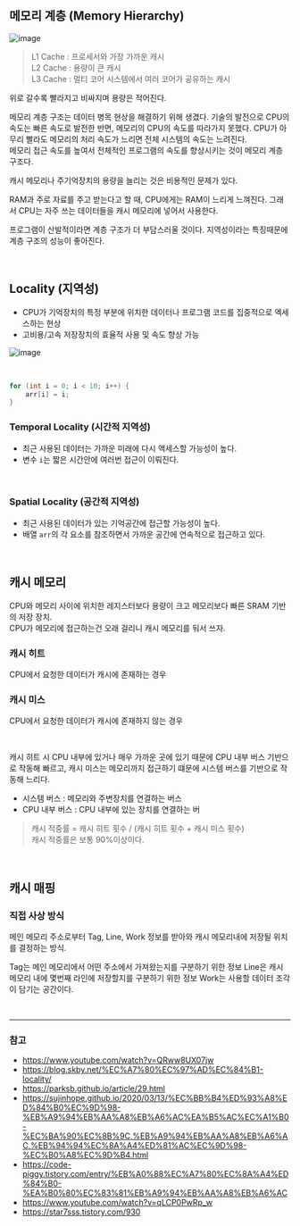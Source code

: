 ## 메모리 계층 (Memory Hierarchy)
![image](https://github.com/hong-gp/study/assets/127091213/9ca85095-09f7-4b11-ae8a-3b29c0abda62)  

> L1 Cache : 프로세서와 가장 가까운 캐시  
> L2 Cache : 용량이 큰 캐시  
> L3 Cache : 멀티 코어 시스템에서 여러 코어가 공유하는 캐시  

위로 갈수록 빨라지고 비싸지며 용량은 적어진다.  

메모리 계층 구조는 데이터 병목 현상을 해결하기 위해 생겼다. 기술의 발전으로 CPU의 속도는 빠른 속도로 발전한 반면, 
메모리의 CPU의 속도를 따라가지 못했다. CPU가 아무리 빨라도 메모리의 처리 속도가 느리면 전체 시스템의 속도는 느려진다.  
메모리 접근 속도를 높여서 전체적인 프로그램의 속도를 향상시키는 것이 메모리 계층 구조다.  

캐시 메모리나 주기억장치의 용량을 늘리는 것은 비용적인 문제가 있다.  

RAM과 주로 자료를 주고 받는다고 할 때, CPU에게는 RAM이 느리게 느껴진다. 
그래서 CPU는 자주 쓰는 데이터들을 캐시 메모리에 넣어서 사용한다.  

프로그램이 산발적이라면 계층 구조가 더 부담스러울 것이다. 지역성이라는 특징때문에 계층 구조의 성능이 좋아진다.  

<br/>

## Locality (지역성)
- CPU가 기억장치의 특정 부분에 위치한 데이터나 프로그램 코드를 집중적으로 엑세스하는 현상
- 고비용/고속 저장장치의 효율적 사용 및 속도 향상 가능

![image](https://github.com/hong-gp/study/assets/127091213/6fe7a1d8-f892-493e-ba39-0c2726cafc9b)

<br/>

```java
for (int i = 0; i < 10; i++) {
    arr[i] = i;
}
```  

### Temporal Locality (시간적 지역성)
- 최근 사용된 데이터는 가까운 미래에 다시 액세스할 가능성이 높다.
- 변수 `i`는 짧은 시간안에 여러번 접근이 이뤄진다.

<br/>

### Spatial Locality (공간적 지역성) 
- 최근 사용된 데이터가 있는 기억공간에 접근할 가능성이 높다.
- 배열 `arr`의 각 요소를 참조하면서 가까운 공간에 연속적으로 접근하고 있다.

<br/>

## 캐시 메모리
CPU와 메모리 사이에 위치한 레지스터보다 용량이 크고 메모리보다 빠른 SRAM 기반의 저장 장치.  
CPU가 메모리에 접근하는건 오래 걸리니 캐시 메모리를 둬서 쓰자.  

### 캐시 히트
CPU에서 요청한 데이터가 캐시에 존재하는 경우

### 캐시 미스
CPU에서 요청한 데이터가 캐시에 존재하지 않는 경우

<br/>

캐시 히트 시 CPU 내부에 있거나 매우 가까운 곳에 있기 때문에 CPU 내부 버스 기반으로 작동해 빠르고, 
캐시 미스는 메모리까지 접근하기 떄문에 시스템 버스를 기반으로 작동해 느리다.  

- 시스템 버스 : 메모리와 주변장치를 연결하는 버스
- CPU 내부 버스 : CPU 내부에 있는 장치를 연결하는 버

> 캐시 적중률 = 캐시 히트 횟수 / (캐시 히트 횟수 + 캐시 미스 횟수)  
> 캐시 적중률은 보통 90%이상이다. 

<br/>

## 캐시 매핑
### 직접 사상 방식
메인 메모리 주소로부터 Tag, Line, Work 정보를 받아와 캐시 메모리내에 저장될 위치를 결정하는 방식.  

Tag는 메인 메모리에서 어떤 주소에서 가져왔는지를 구분하기 위한 정보
Line은 캐시 메모리 내에 몇번째 라인에 저장할지를 구분하기 위한 정보
Work는 사용할 데이터 조각이 담기는 공간이다.

<br/>

---
### 참고
- https://www.youtube.com/watch?v=QRww8UX07jw
- https://blog.skby.net/%EC%A7%80%EC%97%AD%EC%84%B1-locality/
- https://parksb.github.io/article/29.html
- https://sujinhope.github.io/2020/03/13/%EC%BB%B4%ED%93%A8%ED%84%B0%EC%9D%98-%EB%A9%94%EB%AA%A8%EB%A6%AC%EA%B5%AC%EC%A1%B0-%EC%BA%90%EC%8B%9C,%EB%A9%94%EB%AA%A8%EB%A6%AC,%EB%94%94%EC%8A%A4%ED%81%AC%EC%9D%98-%EC%B0%A8%EC%9D%B4.html
- https://code-piggy.tistory.com/entry/%EB%A0%88%EC%A7%80%EC%8A%A4%ED%84%B0-%EA%B0%80%EC%83%81%EB%A9%94%EB%AA%A8%EB%A6%AC
- https://www.youtube.com/watch?v=qLCP0PwRp_w
- https://star7sss.tistory.com/930
